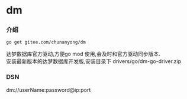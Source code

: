 # dm

### 介绍
``` 
go get gitee.com/chunanyong/dm 
```  
达梦数据库官方驱动,方便go mod 使用,会及时和官方驱动同步版本.  
安装最新版本的达梦数据库开发版,安装目录下 drivers/go/dm-go-driver.zip  

### DSN  
dm://userName:password@ip:port  




